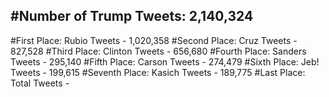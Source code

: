#Number of Trump Tweets: 2,140,324
---
#First Place: Rubio Tweets - 1,020,358
#Second Place: Cruz Tweets - 827,528
#Third Place: Clinton Tweets - 656,680
#Fourth Place: Sanders Tweets - 295,140
#Fifth Place: Carson Tweets - 274,479
#Sixth Place: Jeb! Tweets - 199,615
#Seventh Place: Kasich Tweets - 189,775
#Last Place: Total Tweets -  
